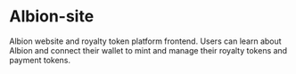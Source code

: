 # Albion-site
Albion website and royalty token platform frontend. Users can learn about Albion and connect their wallet to mint and manage their royalty tokens and payment tokens.
